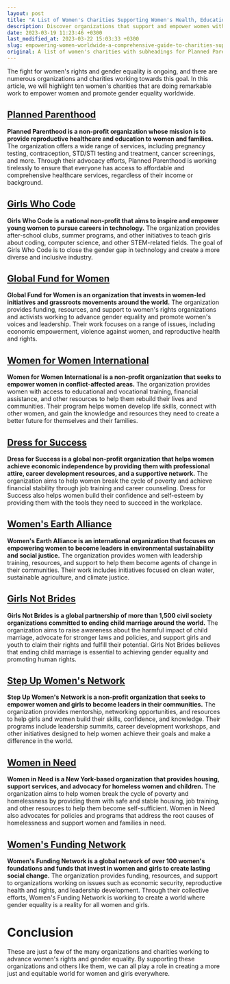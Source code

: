 ```yaml
---
layout: post
title: "A List of Women's Charities Supporting Women's Health, Education, Employment, and Equality"
description: Discover organizations that support and empower women with this comprehensive list of women's charities. From health and education to economic and social issues, these charities aim to create a better future for women all around the world. Explore subheadings for popular organizations like Planned Parenthood, Girls Who Code, and Global Fund for Women, as well as lesser-known charities such as Women in Need and Women's Funding Network. Whether you're looking to make a donation or get involved, this list has something for everyone who believes in the power of women's voices.
date: 2023-03-19 11:23:46 +0300
last_modified_at: 2023-03-22 15:03:33 +0300
slug: empowering-women-worldwide-a-comprehensive-guide-to-charities-supporting-women-s-health-education-employment-and-equality
original: A list of women's charities with subheadings for Planned Parenthood, Girls Who Code, Global Fund for Women, Women for Women International, Dress for Success, Women's Earth Alliance, Girls Not Brides, Step Up Women's Network, Women in Need, Women's Funding Network.
---
```

The fight for women's rights and gender equality is ongoing, and there are numerous organizations and charities working towards this goal. In this article, we will highlight ten women's charities that are doing remarkable work to empower women and promote gender equality worldwide.

## [Planned Parenthood](/women-s-charities/empowering-women-s-health-planned-parenthood-s-charitable-efforts-and-how-you-can-support-them.html)

**Planned Parenthood is a non-profit organization whose mission is to provide reproductive healthcare and education to women and families.** The organization offers a wide range of services, including pregnancy testing, contraception, STD/STI testing and treatment, cancer screenings, and more. Through their advocacy efforts, Planned Parenthood is working tirelessly to ensure that everyone has access to affordable and comprehensive healthcare services, regardless of their income or background.

## [Girls Who Code](/women-s-charities/empowering-women-in-tech-supporting-girls-who-code-charity-through-donations.html)

**Girls Who Code is a national non-profit that aims to inspire and empower young women to pursue careers in technology.** The organization provides after-school clubs, summer programs, and other initiatives to teach girls about coding, computer science, and other STEM-related fields. The goal of Girls Who Code is to close the gender gap in technology and create a more diverse and inclusive industry.

## [Global Fund for Women](/women-s-charities/supporting-women-s-rights-the-global-fund-for-women-s-impact-and-ways-to-donate.html)

**Global Fund for Women is an organization that invests in women-led initiatives and grassroots movements around the world.** The organization provides funding, resources, and support to women's rights organizations and activists working to advance gender equality and promote women's voices and leadership. Their work focuses on a range of issues, including economic empowerment, violence against women, and reproductive health and rights.

## [Women for Women International](/women-s-charities/empowering-women-globally-understanding-women-for-women-international-s-work-and-how-to-support-it.html)

**Women for Women International is a non-profit organization that seeks to empower women in conflict-affected areas.** The organization provides women with access to educational and vocational training, financial assistance, and other resources to help them rebuild their lives and communities. Their program helps women develop life skills, connect with other women, and gain the knowledge and resources they need to create a better future for themselves and their families.

## [Dress for Success](/women-s-charities/empowering-women-through-style-supporting-dress-for-success-and-their-efforts-to-address-women-s-issues.html)

**Dress for Success is a global non-profit organization that helps women achieve economic independence by providing them with professional attire, career development resources, and a supportive network.** The organization aims to help women break the cycle of poverty and achieve financial stability through job training and career counseling. Dress for Success also helps women build their confidence and self-esteem by providing them with the tools they need to succeed in the workplace.

## [Women's Earth Alliance](/women-s-charities/empowering-women-through-charitable-action-supporting-women-s-earth-alliance-and-their-mission.html)

**Women's Earth Alliance is an international organization that focuses on empowering women to become leaders in environmental sustainability and social justice.** The organization provides women with leadership training, resources, and support to help them become agents of change in their communities. Their work includes initiatives focused on clean water, sustainable agriculture, and climate justice.

## [Girls Not Brides](/women-s-charities/join-the-fight-with-girls-not-brides-against-women-s-issues-donate-now.html)

**Girls Not Brides is a global partnership of more than 1,500 civil society organizations committed to ending child marriage around the world.** The organization aims to raise awareness about the harmful impact of child marriage, advocate for stronger laws and policies, and support girls and youth to claim their rights and fulfill their potential. Girls Not Brides believes that ending child marriage is essential to achieving gender equality and promoting human rights.

## [Step Up Women's Network](/women-s-charities/taking-action-for-women-supporting-the-advocacy-work-of-step-up-women-s-network-through-donations.html)

**Step Up Women's Network is a non-profit organization that seeks to empower women and girls to become leaders in their communities.** The organization provides mentorship, networking opportunities, and resources to help girls and women build their skills, confidence, and knowledge. Their programs include leadership summits, career development workshops, and other initiatives designed to help women achieve their goals and make a difference in the world.

## [Women in Need](/women-s-charities/empowering-women-in-need-how-the-charity-helps-address-women-s-issues-and-how-you-can-contribute.html)

**Women in Need is a New York-based organization that provides housing, support services, and advocacy for homeless women and children.** The organization aims to help women break the cycle of poverty and homelessness by providing them with safe and stable housing, job training, and other resources to help them become self-sufficient. Women in Need also advocates for policies and programs that address the root causes of homelessness and support women and families in need.

## [Women's Funding Network](/women-s-charities/empowering-women-through-charitable-giving-understanding-the-mission-and-operations-of-women-s-funding-network.html)

**Women's Funding Network is a global network of over 100 women's foundations and funds that invest in women and girls to create lasting social change.** The organization provides funding, resources, and support to organizations working on issues such as economic security, reproductive health and rights, and leadership development. Through their collective efforts, Women's Funding Network is working to create a world where gender equality is a reality for all women and girls.

# Conclusion

These are just a few of the many organizations and charities working to advance women's rights and gender equality. By supporting these organizations and others like them, we can all play a role in creating a more just and equitable world for women and girls everywhere.